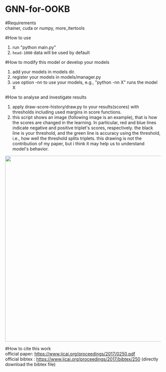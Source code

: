 # GNN-for-OOKB  

#Requirements  
 chainer, cuda or numpy, more_itertools
 
#How to use
 1. run "python main.py"
 2. `head-1000` data will be used by default

#How to modify this model or develop your models  
 1. add your models in models dir.  
 2. register your models in models/manager.py      
 3. use option -nn to use your models, e.g., "python -nn X" runs the model X  

#How to analyse and investigate results   
 1. apply draw-score-history/draw.py to your results(scores) with thresholds including used margins in score functions.      
 2. this script shows an image (following image is an example), that is how the scores are changed in the learning. In particular, red and blue lines indicate negative and positive triplet's scores, respectively. the black line is your threshold, and the green line is accuracy using the threshold, i.e., how well the threshold splits triplets. this drawing is not the contribution of my paper, but i think it may help us to understand model's behavior.  

<img src="https://user-images.githubusercontent.com/17702908/33417466-e1fa11b4-d5e4-11e7-8bdd-6bf4f97325a8.png" width="600px">

#How to cite this work  
official paper: https://www.ijcai.org/proceedings/2017/0250.pdf  
official bibtex : https://www.ijcai.org/proceedings/2017/bibtex/250 (directly download the bibtex file)
